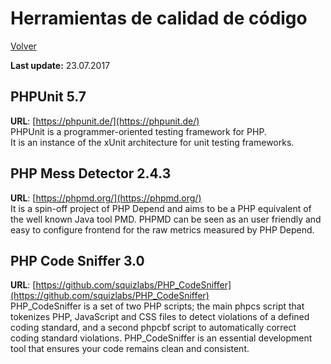 Herramientas de calidad de código
=================================

[Volver](../README.md)

__Last update:__ 23.07.2017

## PHPUnit 5.7

__URL__: [https://phpunit.de/](https://phpunit.de/)  
PHPUnit is a programmer-oriented testing framework for PHP.  
It is an instance of the xUnit architecture for unit testing frameworks.  

## PHP Mess Detector 2.4.3

__URL__: [https://phpmd.org/](https://phpmd.org/)  
It is a spin-off project of PHP Depend and aims to be a PHP equivalent of the well known Java tool PMD. PHPMD can be seen as an user friendly and easy to configure frontend for the raw metrics measured by PHP Depend.  

## PHP Code Sniffer 3.0

__URL__: [https://github.com/squizlabs/PHP_CodeSniffer](https://github.com/squizlabs/PHP_CodeSniffer)  
PHP_CodeSniffer is a set of two PHP scripts; the main phpcs script that tokenizes PHP, JavaScript and CSS files to detect violations of a defined coding standard, and a second phpcbf script to automatically correct coding standard violations. PHP_CodeSniffer is an essential development tool that ensures your code remains clean and consistent.